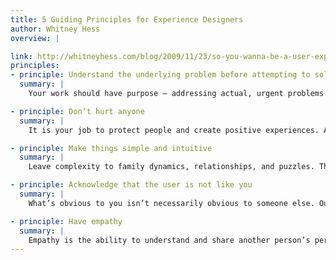 ```yaml
---
title: 5 Guiding Principles for Experience Designers
author: Whitney Hess
overview: |

link: http://whitneyhess.com/blog/2009/11/23/so-you-wanna-be-a-user-experience-designer-step-2-guiding-principles/
principles:
- principle: Understand the underlying problem before attempting to solve it
  summary: |
    Your work should have purpose — addressing actual, urgent problems that people are facing. Make sure that you can clearly articulate the core of the issue before spending an ounce of time on developing the design. The true mark of an effective designer is the ability to answer “why?”. Don’t waste your time solving the wrong problems.

- principle: Don’t hurt anyone
  summary: |
    It is your job to protect people and create positive experiences. At the very minimum you must ensure that you do not cause any pain. The world is filled with plenty of anguish — make your life goal not to add to it.

- principle: Make things simple and intuitive
  summary: |
    Leave complexity to family dynamics, relationships, and puzzles. The things you create should be easy to use, easy to learn, easy to find, and easy to adapt. Intuition happens outside of conscious reasoning, so by utilizing it you are actually reducing the tax on people’s minds. That will make them feel lighter and likely a lot happier.

- principle: Acknowledge that the user is not like you
  summary: |
    What’s obvious to you isn’t necessarily obvious to someone else. Our thought processes and understanding of the world around us are deeply affected by our genetics, upbringing, religious and geographical culture, and past experiences. There is a very small likelihood that the people you are designing for have all the distinctive qualities that make you you. Don’t assume you innately understand the needs of your customers. How many people do you think truly understand what it feels like to be you?

- principle: Have empathy
  summary: |
    Empathy is the ability to understand and share another person’s perspective and feelings. Step outside your box and try really hard to understand the world from another person’s point of view. Go out of your way to identify with their needs. If certain things just don’t make sense to you, ask more questions. Ask as many questions as you need to until you finally understand. When you really get what makes people tick and why they do what they do, you’ll have a much easier time going to bat to make their lives better. If you aren’t trying to make people’s lives better, what are you even doing here?
---
```

